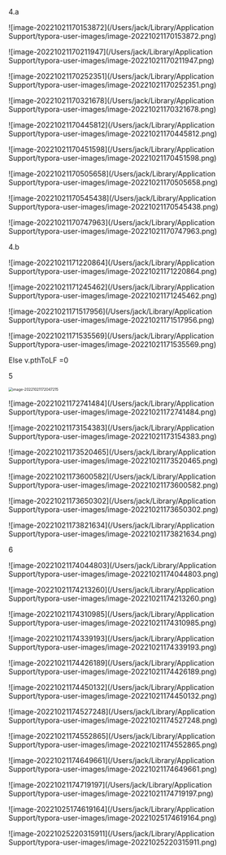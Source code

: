 4.a

![image-20221021170153872](/Users/jack/Library/Application Support/typora-user-images/image-20221021170153872.png)

![image-20221021170211947](/Users/jack/Library/Application Support/typora-user-images/image-20221021170211947.png)

![image-20221021170252351](/Users/jack/Library/Application Support/typora-user-images/image-20221021170252351.png)

![image-20221021170321678](/Users/jack/Library/Application Support/typora-user-images/image-20221021170321678.png)

![image-20221021170445812](/Users/jack/Library/Application Support/typora-user-images/image-20221021170445812.png)

![image-20221021170451598](/Users/jack/Library/Application Support/typora-user-images/image-20221021170451598.png)

![image-20221021170505658](/Users/jack/Library/Application Support/typora-user-images/image-20221021170505658.png)

![image-20221021170545438](/Users/jack/Library/Application Support/typora-user-images/image-20221021170545438.png)

![image-20221021170747963](/Users/jack/Library/Application Support/typora-user-images/image-20221021170747963.png)

4.b

![image-20221021171220864](/Users/jack/Library/Application Support/typora-user-images/image-20221021171220864.png)

![image-20221021171245462](/Users/jack/Library/Application Support/typora-user-images/image-20221021171245462.png)

![image-20221021171517956](/Users/jack/Library/Application Support/typora-user-images/image-20221021171517956.png)

![image-20221021171535569](/Users/jack/Library/Application Support/typora-user-images/image-20221021171535569.png)

Else v.pthToLF =0

5

<img src="/Users/jack/Library/Application Support/typora-user-images/image-20221021172047215.png" alt="image-20221021172047215" style="zoom:50%;" />

![image-20221021172741484](/Users/jack/Library/Application Support/typora-user-images/image-20221021172741484.png)

![image-20221021173154383](/Users/jack/Library/Application Support/typora-user-images/image-20221021173154383.png)

![image-20221021173520465](/Users/jack/Library/Application Support/typora-user-images/image-20221021173520465.png)

![image-20221021173600582](/Users/jack/Library/Application Support/typora-user-images/image-20221021173600582.png)

![image-20221021173650302](/Users/jack/Library/Application Support/typora-user-images/image-20221021173650302.png)

![image-20221021173821634](/Users/jack/Library/Application Support/typora-user-images/image-20221021173821634.png)

6

![image-20221021174044803](/Users/jack/Library/Application Support/typora-user-images/image-20221021174044803.png)

![image-20221021174213260](/Users/jack/Library/Application Support/typora-user-images/image-20221021174213260.png)

![image-20221021174310985](/Users/jack/Library/Application Support/typora-user-images/image-20221021174310985.png)

![image-20221021174339193](/Users/jack/Library/Application Support/typora-user-images/image-20221021174339193.png)

![image-20221021174426189](/Users/jack/Library/Application Support/typora-user-images/image-20221021174426189.png)

![image-20221021174450132](/Users/jack/Library/Application Support/typora-user-images/image-20221021174450132.png)

![image-20221021174527248](/Users/jack/Library/Application Support/typora-user-images/image-20221021174527248.png)

![image-20221021174552865](/Users/jack/Library/Application Support/typora-user-images/image-20221021174552865.png)

![image-20221021174649661](/Users/jack/Library/Application Support/typora-user-images/image-20221021174649661.png)

![image-20221021174719197](/Users/jack/Library/Application Support/typora-user-images/image-20221021174719197.png)

![image-20221025174619164](/Users/jack/Library/Application Support/typora-user-images/image-20221025174619164.png)

![image-20221025220315911](/Users/jack/Library/Application Support/typora-user-images/image-20221025220315911.png)